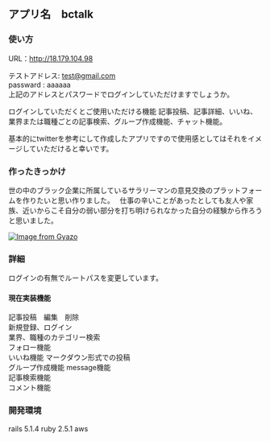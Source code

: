 ## アプリ名　bctalk  

### 使い方  

URL：<a href="http://18.179.104.98">http://18.179.104.98</a>
  
テストアドレス: test@gmail.com    
passward  : aaaaaa  
上記のアドレスとパスワードでログインしていただけますでしょうか。

ログインしていただくとご使用いただける機能
記事投稿、記事詳細、いいね、業界または職種ごとの記事検索、グループ作成機能、チャット機能。  

基本的にtwitterを参考にして作成したアプリですので使用感としてはそれをイメージしていただけると幸いです。


### 作ったきっかけ
世の中のブラック企業に所属しているサラリーマンの意見交換のプラットフォームを作りたいと思い作りました。　
仕事の辛いことがあったとしても友人や家族、近いからこそ自分の弱い部分を打ち明けられなかった自分の経験から作ろうと思いました。


[![Image from Gyazo](https://i.gyazo.com/68cf964653f773c00ab47a865c651af9.jpg)](https://gyazo.com/68cf964653f773c00ab47a865c651af9)

### 詳細
ログインの有無でルートパスを変更しています。


#### 現在実装機能

記事投稿　編集　削除  
新規登録、ログイン  
業界、職種のカテゴリー検索  
フォロー機能  
いいね機能 
マークダウン形式での投稿  
グループ作成機能
message機能　  
記事検索機能  
コメント機能

### 開発環境
rails 5.1.4 
ruby 2.5.1 
aws 

 
 


